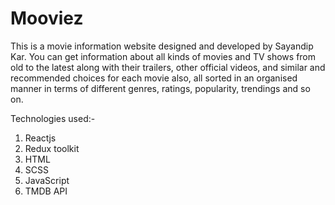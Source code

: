 # Mooviez
This is a movie information website designed and developed by Sayandip Kar.
You can get information about all kinds of movies and TV shows from old to the latest 
along with their trailers, other official videos, and similar and recommended 
choices for each movie also, all sorted in an organised manner in terms of 
different genres, ratings, popularity, trendings and so on.

Technologies used:-
1. Reactjs
2. Redux toolkit
3. HTML
4. SCSS
5. JavaScript
6. TMDB API
